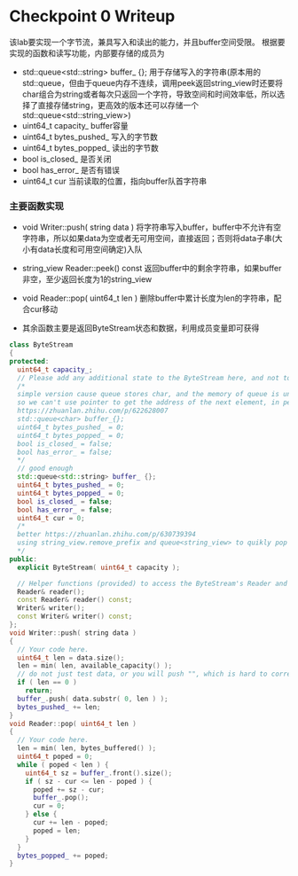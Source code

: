 Checkpoint 0 Writeup
====================

该lab要实现一个字节流，兼具写入和读出的能力，并且buffer空间受限。
根据要实现的函数和读写功能，内部要存储的成员为
- std::queue\<std::string\> buffer_ {}; 用于存储写入的字符串(原本用的std::queue<char>，但由于queue内存不连续，调用peek返回string_view时还要将char组合为string或者每次只返回一个字符，导致空间和时间效率低，所以选择了直接存储string，更高效的版本还可以存储一个std::queue\<std::string_view\>)
- uint64_t capacity_ buffer容量
- uint64_t bytes_pushed_ 写入的字节数
- uint64_t bytes_popped_ 读出的字节数
- bool is_closed_ 是否关闭
- bool has_error_ 是否有错误
- uint64_t cur 当前读取的位置，指向buffer队首字符串

### 主要函数实现
- void Writer::push( string data )
  将字符串写入buffer，buffer中不允许有空字符串，所以如果data为空或者无可用空间，直接返回；否则将data子串(大小有data长度和可用空间确定)入队

- string_view Reader::peek() const
  返回buffer中的剩余字符串，如果buffer非空，至少返回长度为1的string_view

- void Reader::pop( uint64_t len )
  删除buffer中累计长度为len的字符串，配合cur移动

- 其余函数主要是返回ByteStream状态和数据，利用成员变量即可获得
```C++
class ByteStream
{
protected:
  uint64_t capacity_;
  // Please add any additional state to the ByteStream here, and not to the Writer and Reader interfaces.
  /*
  simple version cause queue stores char, and the memory of queue is uncontinuous,
  so we can't use pointer to get the address of the next element, in peek we can only get one char each time
  https://zhuanlan.zhihu.com/p/622628007
  std::queue<char> buffer_{};
  uint64_t bytes_pushed_ = 0;
  uint64_t bytes_popped_ = 0;
  bool is_closed_ = false;
  bool has_error_ = false;
  */
  // good enough
  std::queue<std::string> buffer_ {};
  uint64_t bytes_pushed_ = 0;
  uint64_t bytes_popped_ = 0;
  bool is_closed_ = false;
  bool has_error_ = false;
  uint64_t cur = 0;
  /*
  better https://zhuanlan.zhihu.com/p/630739394
  using string_view.remove_prefix and queue<string_view> to quikly pop data
  */
public:
  explicit ByteStream( uint64_t capacity );

  // Helper functions (provided) to access the ByteStream's Reader and Writer interfaces
  Reader& reader();
  const Reader& reader() const;
  Writer& writer();
  const Writer& writer() const;
};
void Writer::push( string data )
{
  // Your code here.
  uint64_t len = data.size();
  len = min( len, available_capacity() );
  // do not just test data, or you will push "", which is hard to correct
  if ( len == 0 )
    return;
  buffer_.push( data.substr( 0, len ) );
  bytes_pushed_ += len;
}
void Reader::pop( uint64_t len )
{
  // Your code here.
  len = min( len, bytes_buffered() );
  uint64_t poped = 0;
  while ( poped < len ) {
    uint64_t sz = buffer_.front().size();
    if ( sz - cur <= len - poped ) {
      poped += sz - cur;
      buffer_.pop();
      cur = 0;
    } else {
      cur += len - poped;
      poped = len;
    }
  }
  bytes_popped_ += poped;
}
```